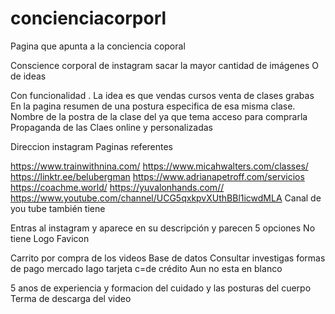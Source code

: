 # concienciacorporl
Pagina que apunta a la conciencia coporal

Conscience corporal de instagram sacar la mayor cantidad de imágenes
O de ideas



Con funcionalidad . La idea es que vendas cursos venta de clases grabas
 En la pagina resumen de una postura especifica de esa misma clase. Nombre de la postra de la clase del  ya que tema acceso para comprarla
Propaganda de las Claes online y personalizadas

Direccion instagram
Paginas referentes


https://www.trainwithnina.com/
https://www.micahwalters.com/classes/
https://linktr.ee/belubergman
https://www.adrianapetroff.com/servicios
https://coachme.world/
https://yuvalonhands.com//
https://www.youtube.com/channel/UCG5qxkpvXUthBBl1icwdMLA
Canal de you tube también tiene


Entras al instagram y aparece en su descripción y parecen 5 opciones
 No tiene
Logo
Favicon


Carrito por compra de los videos
Base de datos
Consultar investigas formas de pago mercado Iago tarjeta c=de crédito
Aun no esta en blanco



5 anos de experiencia  y formacion del cuidado  y las posturas del cuerpo
Terma de descarga del video
